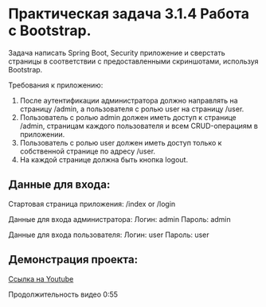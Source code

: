 ﻿# Практическая задача 3.1.4 Работа с Bootstrap.
Задача написать Spring Boot, Security приложение и сверстать страницы в соответствии с предоставленными скриншотами, используя Bootstrap.

Требования к приложению:
1. После аутентификации администратора должно направлять на страницу /admin, а пользователя с ролью user на страницу /user.
2. Пользователь с ролью admin должен иметь доступ к странице /admin, страницам каждого пользователя и всем CRUD-операциям в приложении.
3. Пользователь с ролью user должен иметь доступ только к собственной странице по адресу /user.
4. На каждой странице должна быть кнопка logout.

## Данные для входа:
Стартовая страница приложения: /index or /login

Данные для входа администратора:
Логин: admin
Пароль: admin

Данные для входа пользователя:
Логин: user
Пароль: user
## Демонстрация проекта:
[Ссылка на Youtube]( https://youtu.be/zIikrZyPaE4)

Продолжительность видео 0:55

